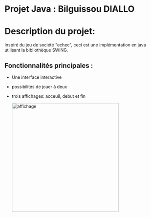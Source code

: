 # Projet Java : Bilguissou DIALLO

# Description du projet:
Inspiré du jeu de société "echec", ceci est une implémentation en java utilisant la bibliothèque SWING.

## Fonctionnalités principales :
- Une interface interactive
- possibilités de jouer à deux
- trois affichages: acceuil, debut et fin

  
  <img width="349" height="356" alt="affichage" src="https://github.com/user-attachments/assets/d9f6a947-a9cf-4ddf-a272-9384b804cd75" />



